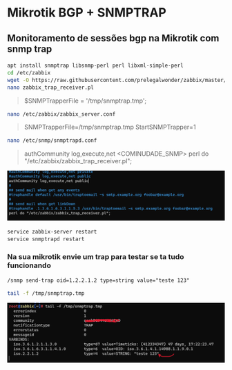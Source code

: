 # Mikrotik BGP + SNMPTRAP

## Monitoramento de sessões bgp na Mikrotik com snmp trap

```sh
apt install snmptrap libsnmp-perl perl libxml-simple-perl
cd /etc/zabbix
wget -O https://raw.githubusercontent.com/prelegalwonder/zabbix/master/misc/snmptrap/zabbix_trap_receiver.pl
nano zabbix_trap_receiver.pl
```

> $SNMPTrapperFile = '/tmp/snmptrap.tmp';

```sh
nano /etc/zabbix/zabbix_server.conf
```

> SNMPTrapperFile=/tmp/snmptrap.tmp
> StartSNMPTrapper=1

```sh
nano /etc/snmp/snmptrapd.conf
```

> authCommunity log,execute,net <COMINUDADE_SNMP>
> perl do "/etc/zabbix/zabbix_trap_receiver.pl";

![-](img/snmptrapconfig.png)

```sh
service zabbix-server restart
service snmptrapd restart
```

### Na sua mikrotik envie um trap para testar se ta tudo funcionando

```rsc
/snmp send-trap oid=1.2.2.1.2 type=string value="teste 123"
```

```sh
tail -f /tmp/snmptrap.tmp
```

![-](img/tail.png)
